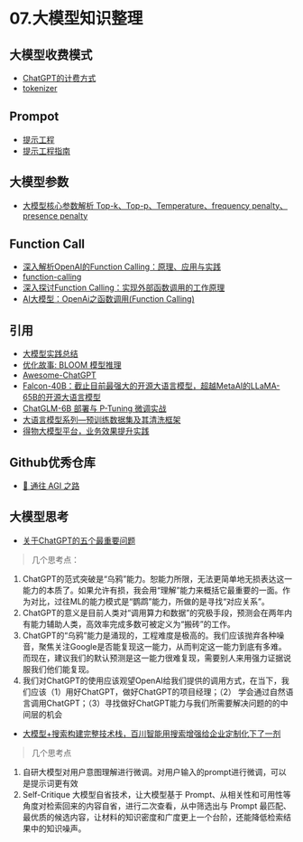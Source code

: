 # 07.大模型知识整理

## 大模型收费模式
- [ChatGPT的计费方式](https://zhuanlan.zhihu.com/p/612954797)
- [tokenizer](https://platform.openai.com/tokenizer)

## Prompot
- [提示工程](https://github.com/prompt-engineering)
- [提示工程指南](https://www.promptingguide.ai/zh)

## 大模型参数
- [大模型核心参数解析 Top-k、Top-p、Temperature、frequency penalty、presence penalty](https://blog.csdn.net/u012856866/article/details/140308083)

## Function Call
- [深入解析OpenAI的Function Calling：原理、应用与实践](https://www.jasonzk.com/ai/functioncalling/)
- [function-calling](https://platform.openai.com/docs/guides/function-calling)
- [深入探讨Function Calling：实现外部函数调用的工作原理](https://www.cnblogs.com/ruipeng/p/18216610)
- [AI大模型：OpenAi之函数调用(Function Calling)](https://blog.csdn.net/m0_59614665/article/details/140558832)

## 引用
- [大模型实践总结](https://juejin.cn/post/7214318587429961786)
- [优化故事: BLOOM 模型推理](https://zhuanlan.zhihu.com/p/622685227)
- [Awesome-ChatGPT](https://github.com/dalinvip/Awesome-ChatGPT)
- [Falcon-40B：截止目前最强大的开源大语言模型，超越MetaAI的LLaMA-65B的开源大语言模型](https://mp.weixin.qq.com/s/Vy_xWBuZU0AaaPMCIhKIyw)
- [ChatGLM-6B 部署与 P-Tuning 微调实战](https://cloud.tencent.com/developer/article/2280193?areaSource=101001.16)
- [大语言模型系列—预训练数据集及其清洗框架](https://mp.weixin.qq.com/s/z_R-Fo6kcR2rm0FiRC86Vw)
- [得物大模型平台，业务效果提升实践](https://mp.weixin.qq.com/s/IVLnVog2f1IPXrx7LjIR7g)

## Github优秀仓库
- [🌈 通往 AGI 之路](https://waytoagi.feishu.cn/wiki/QPe5w5g7UisbEkkow8XcDmOpn8e?chunked=false)
## 大模型思考
- [关于ChatGPT的五个最重要问题](https://mp.weixin.qq.com/s/ACMAeGi0LPRWt2B8VrIojQ)
> 几个思考点：
1. ChatGPT的范式突破是“乌鸦”能力。恕能力所限，无法更简单地无损表达这一能力的本质了。如果允许有损，我会用“理解”能力来概括它最重要的一面。作为对比，过往ML的能力模式是“鹦鹉”能力，所做的是寻找“对应关系”。
2. ChatGPT的意义是目前人类对“调用算力和数据”的究极手段，预测会在两年内有能力辅助人类，高效率完成多数可被定义为“搬砖”的工作。
3. ChatGPT的“乌鸦”能力是涌现的，工程难度是极高的。我们应该抛弃各种噪音，聚焦关注Google是否能复现这一能力，从而判定这一能力到底有多难。而现在，建议我们的默认预测是这一能力很难复现，需要别人来用强力证据说服我们他们能复现。
4. 我们对ChatGPT的使用应该观望OpenAI给我们提供的调用方式，在当下，我们应该（1）用好ChatGPT，做好ChatGPT的项目经理；（2） 学会通过自然语言调用ChatGPT；（3）寻找做好ChatGPT能力与我们所需要解决问题的的中间层的机会

- [大模型+搜索构建完整技术栈，百川智能用搜索增强给企业定制化下了一剂](https://cloud.tencent.com/developer/article/2373020)
> 几个思考点
1. 自研大模型对用户意图理解进行微调。对用户输入的prompt进行微调，可以是提示词更有效
2.  Self-Critique 大模型自省技术，让大模型基于 Prompt、从相关性和可用性等角度对检索回来的内容自省，进行二次查看，从中筛选出与 Prompt 最匹配、最优质的候选内容，让材料的知识密度和广度更上一个台阶，还能降低检索结果中的知识噪声。

